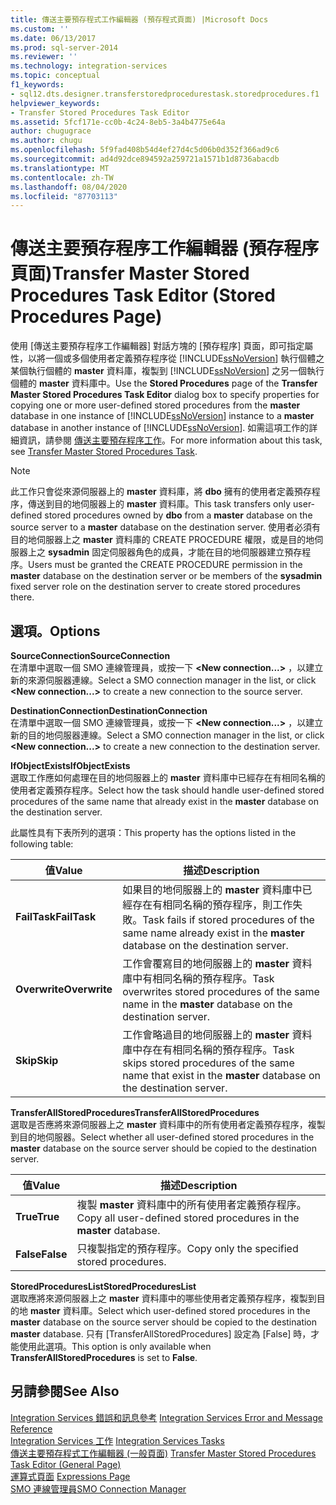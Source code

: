 ```yaml
---
title: 傳送主要預存程式工作編輯器 (預存程式頁面) |Microsoft Docs
ms.custom: ''
ms.date: 06/13/2017
ms.prod: sql-server-2014
ms.reviewer: ''
ms.technology: integration-services
ms.topic: conceptual
f1_keywords:
- sql12.dts.designer.transferstoredprocedurestask.storedprocedures.f1
helpviewer_keywords:
- Transfer Stored Procedures Task Editor
ms.assetid: 5fcf171e-cc0b-4c24-8eb5-3a4b4775e64a
author: chugugrace
ms.author: chugu
ms.openlocfilehash: 5f9fad408b54d4ef27d4c5d06b0d352f366ad9c6
ms.sourcegitcommit: ad4d92dce894592a259721a1571b1d8736abacdb
ms.translationtype: MT
ms.contentlocale: zh-TW
ms.lasthandoff: 08/04/2020
ms.locfileid: "87703113"
---
```

# <a name="transfer-master-stored-procedures-task-editor-stored-procedures-page"></a><span data-ttu-id="cf0a1-102">傳送主要預存程序工作編輯器 (預存程序頁面)</span><span class="sxs-lookup"><span data-stu-id="cf0a1-102">Transfer Master Stored Procedures Task Editor (Stored Procedures Page)</span></span>
  <span data-ttu-id="cf0a1-103">使用 [傳送主要預存程序工作編輯器] 對話方塊的 [預存程序] 頁面，即可指定屬性，以將一個或多個使用者定義預存程序從 [!INCLUDE[ssNoVersion](../includes/ssnoversion-md.md)] 執行個體之某個執行個體的 **master** 資料庫，複製到 [!INCLUDE[ssNoVersion](../includes/ssnoversion-md.md)] 之另一個執行個體的 **master** 資料庫中。</span><span class="sxs-lookup"><span data-stu-id="cf0a1-103">Use the **Stored Procedures** page of the **Transfer Master Stored Procedures Task Editor** dialog box to specify properties for copying one or more user-defined stored procedures from the **master** database in one instance of [!INCLUDE[ssNoVersion](../includes/ssnoversion-md.md)] instance to a **master** database in another instance of [!INCLUDE[ssNoVersion](../includes/ssnoversion-md.md)].</span></span> <span data-ttu-id="cf0a1-104">如需這項工作的詳細資訊，請參閱 [傳送主要預存程序工作](control-flow/transfer-master-stored-procedures-task.md)。</span><span class="sxs-lookup"><span data-stu-id="cf0a1-104">For more information about this task, see [Transfer Master Stored Procedures Task](control-flow/transfer-master-stored-procedures-task.md).</span></span>  
  
> [!NOTE]  
>  <span data-ttu-id="cf0a1-105">此工作只會從來源伺服器上的 **master** 資料庫，將 **dbo** 擁有的使用者定義預存程序，傳送到目的地伺服器上的 **master** 資料庫。</span><span class="sxs-lookup"><span data-stu-id="cf0a1-105">This task transfers only user-defined stored procedures owned by **dbo** from a **master** database on the source server to a **master** database on the destination server.</span></span> <span data-ttu-id="cf0a1-106">使用者必須有目的地伺服器上之 **master** 資料庫的 CREATE PROCEDURE 權限，或是目的地伺服器上之 **sysadmin** 固定伺服器角色的成員，才能在目的地伺服器建立預存程序。</span><span class="sxs-lookup"><span data-stu-id="cf0a1-106">Users must be granted the CREATE PROCEDURE permission in the **master** database on the destination server or be members of the **sysadmin** fixed server role on the destination server to create stored procedures there.</span></span>  
  
## <a name="options"></a><span data-ttu-id="cf0a1-107">選項。</span><span class="sxs-lookup"><span data-stu-id="cf0a1-107">Options</span></span>  
 <span data-ttu-id="cf0a1-108">**SourceConnection**</span><span class="sxs-lookup"><span data-stu-id="cf0a1-108">**SourceConnection**</span></span>  
 <span data-ttu-id="cf0a1-109">在清單中選取一個 SMO 連線管理員，或按一下 **\<New connection...>** ，以建立新的來源伺服器連線。</span><span class="sxs-lookup"><span data-stu-id="cf0a1-109">Select a SMO connection manager in the list, or click **\<New connection...>** to create a new connection to the source server.</span></span>  
  
 <span data-ttu-id="cf0a1-110">**DestinationConnection**</span><span class="sxs-lookup"><span data-stu-id="cf0a1-110">**DestinationConnection**</span></span>  
 <span data-ttu-id="cf0a1-111">在清單中選取一個 SMO 連線管理員，或按一下 **\<New connection...>** ，以建立新的目的地伺服器連線。</span><span class="sxs-lookup"><span data-stu-id="cf0a1-111">Select a SMO connection manager in the list, or click **\<New connection...>** to create a new connection to the destination server.</span></span>  
  
 <span data-ttu-id="cf0a1-112">**IfObjectExists**</span><span class="sxs-lookup"><span data-stu-id="cf0a1-112">**IfObjectExists**</span></span>  
 <span data-ttu-id="cf0a1-113">選取工作應如何處理在目的地伺服器上的 **master** 資料庫中已經存在有相同名稱的使用者定義預存程序。</span><span class="sxs-lookup"><span data-stu-id="cf0a1-113">Select how the task should handle user-defined stored procedures of the same name that already exist in the **master** database on the destination server.</span></span>  
  
 <span data-ttu-id="cf0a1-114">此屬性具有下表所列的選項：</span><span class="sxs-lookup"><span data-stu-id="cf0a1-114">This property has the options listed in the following table:</span></span>  
  
|<span data-ttu-id="cf0a1-115">值</span><span class="sxs-lookup"><span data-stu-id="cf0a1-115">Value</span></span>|<span data-ttu-id="cf0a1-116">描述</span><span class="sxs-lookup"><span data-stu-id="cf0a1-116">Description</span></span>|  
|-----------|-----------------|  
|<span data-ttu-id="cf0a1-117">**FailTask**</span><span class="sxs-lookup"><span data-stu-id="cf0a1-117">**FailTask**</span></span>|<span data-ttu-id="cf0a1-118">如果目的地伺服器上的 **master** 資料庫中已經存在有相同名稱的預存程序，則工作失敗。</span><span class="sxs-lookup"><span data-stu-id="cf0a1-118">Task fails if stored procedures of the same name already exist in the **master** database on the destination server.</span></span>|  
|<span data-ttu-id="cf0a1-119">**Overwrite**</span><span class="sxs-lookup"><span data-stu-id="cf0a1-119">**Overwrite**</span></span>|<span data-ttu-id="cf0a1-120">工作會覆寫目的地伺服器上的 **master** 資料庫中有相同名稱的預存程序。</span><span class="sxs-lookup"><span data-stu-id="cf0a1-120">Task overwrites stored procedures of the same name in the **master** database on the destination server.</span></span>|  
|<span data-ttu-id="cf0a1-121">**Skip**</span><span class="sxs-lookup"><span data-stu-id="cf0a1-121">**Skip**</span></span>|<span data-ttu-id="cf0a1-122">工作會略過目的地伺服器上的 **master** 資料庫中存在有相同名稱的預存程序。</span><span class="sxs-lookup"><span data-stu-id="cf0a1-122">Task skips stored procedures of the same name that exist in the **master** database on the destination server.</span></span>|  
  
 <span data-ttu-id="cf0a1-123">**TransferAllStoredProcedures**</span><span class="sxs-lookup"><span data-stu-id="cf0a1-123">**TransferAllStoredProcedures**</span></span>  
 <span data-ttu-id="cf0a1-124">選取是否應將來源伺服器上之 **master** 資料庫中的所有使用者定義預存程序，複製到目的地伺服器。</span><span class="sxs-lookup"><span data-stu-id="cf0a1-124">Select whether all user-defined stored procedures in the **master** database on the source server should be copied to the destination server.</span></span>  
  
|<span data-ttu-id="cf0a1-125">值</span><span class="sxs-lookup"><span data-stu-id="cf0a1-125">Value</span></span>|<span data-ttu-id="cf0a1-126">描述</span><span class="sxs-lookup"><span data-stu-id="cf0a1-126">Description</span></span>|  
|-----------|-----------------|  
|<span data-ttu-id="cf0a1-127">**True**</span><span class="sxs-lookup"><span data-stu-id="cf0a1-127">**True**</span></span>|<span data-ttu-id="cf0a1-128">複製 **master** 資料庫中的所有使用者定義預存程序。</span><span class="sxs-lookup"><span data-stu-id="cf0a1-128">Copy all user-defined stored procedures in the **master** database.</span></span>|  
|<span data-ttu-id="cf0a1-129">**False**</span><span class="sxs-lookup"><span data-stu-id="cf0a1-129">**False**</span></span>|<span data-ttu-id="cf0a1-130">只複製指定的預存程序。</span><span class="sxs-lookup"><span data-stu-id="cf0a1-130">Copy only the specified stored procedures.</span></span>|  
  
 <span data-ttu-id="cf0a1-131">**StoredProceduresList**</span><span class="sxs-lookup"><span data-stu-id="cf0a1-131">**StoredProceduresList**</span></span>  
 <span data-ttu-id="cf0a1-132">選取應將來源伺服器上之 **master** 資料庫中的哪些使用者定義預存程序，複製到目的地 **master** 資料庫。</span><span class="sxs-lookup"><span data-stu-id="cf0a1-132">Select which user-defined stored procedures in the **master** database on the source server should be copied to the destination **master** database.</span></span> <span data-ttu-id="cf0a1-133">只有 [TransferAllStoredProcedures]  設定為 [False]  時，才能使用此選項。</span><span class="sxs-lookup"><span data-stu-id="cf0a1-133">This option is only available when **TransferAllStoredProcedures** is set to **False**.</span></span>  
  
## <a name="see-also"></a><span data-ttu-id="cf0a1-134">另請參閱</span><span class="sxs-lookup"><span data-stu-id="cf0a1-134">See Also</span></span>  
 <span data-ttu-id="cf0a1-135">[Integration Services 錯誤和訊息參考](../../2014/integration-services/integration-services-error-and-message-reference.md) </span><span class="sxs-lookup"><span data-stu-id="cf0a1-135">[Integration Services Error and Message Reference](../../2014/integration-services/integration-services-error-and-message-reference.md) </span></span>  
 <span data-ttu-id="cf0a1-136">[Integration Services 工作](control-flow/integration-services-tasks.md) </span><span class="sxs-lookup"><span data-stu-id="cf0a1-136">[Integration Services Tasks](control-flow/integration-services-tasks.md) </span></span>  
 <span data-ttu-id="cf0a1-137">[傳送主要預存程式工作編輯器 &#40;一般頁面&#41;](general-page-of-integration-services-designers-options.md) </span><span class="sxs-lookup"><span data-stu-id="cf0a1-137">[Transfer Master Stored Procedures Task Editor &#40;General Page&#41;](general-page-of-integration-services-designers-options.md) </span></span>  
 <span data-ttu-id="cf0a1-138">[運算式頁面](expressions/expressions-page.md) </span><span class="sxs-lookup"><span data-stu-id="cf0a1-138">[Expressions Page](expressions/expressions-page.md) </span></span>  
 [<span data-ttu-id="cf0a1-139">SMO 連線管理員</span><span class="sxs-lookup"><span data-stu-id="cf0a1-139">SMO Connection Manager</span></span>](connection-manager/smo-connection-manager.md)  
  
  

